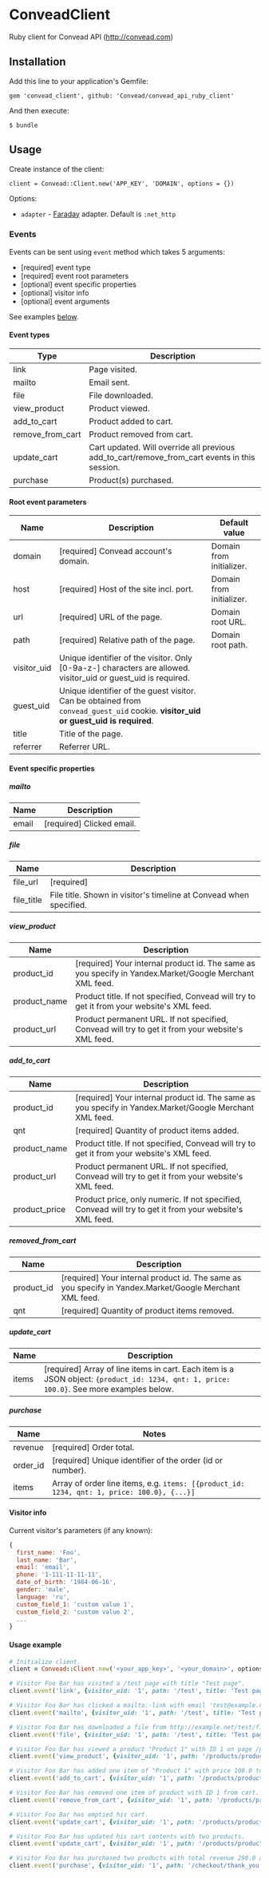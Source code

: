 # ConveadClient

Ruby client for Convead API (http://convead.com)

## Installation

Add this line to your application's Gemfile:

    gem 'convead_client', github: 'Convead/convead_api_ruby_client'

And then execute:

    $ bundle

## Usage

Create instance of the client:

    client = Convead::Client.new('APP_KEY', 'DOMAIN', options = {})
    
Options:

  - `adapter` - [Faraday](https://github.com/lostisland/faraday) adapter. Default is `:net_http`
 
### Events

Events can be sent using `event` method which takes 5 arguments: 
* [required] event type
* [required] event root parameters
* [optional] event specific properties
* [optional] visitor info
* [optional] event arguments

See examples [below](#usage-example).
    
#### Event types

| Type             | Description                |
|------------------|----------------------------|
| link             | Page visited.              |
| mailto           | Email sent.                |
| file             | File downloaded.           |
| view_product     | Product viewed.            |
| add_to_cart      | Product added to cart.     |
| remove_from_cart | Product removed from cart. |
| update_cart      | Cart updated. Will override all previous add_to_cart/remove_from_cart events in this session. |
| purchase         | Product(s) purchased.      |

#### Root event parameters

| Name        | Description                                | Default value |
|-------------|--------------------------------------|-----|
| domain      | [required] Convead account's domain. | Domain from initializer. |
| host        | [required] Host of the site incl. port. | Domain from initializer. |
| url         | [required] URL of the page. | Domain root URL. | 
| path        | [required] Relative path of the page. | Domain root path. |
| visitor_uid | Unique identifier of the visitor. Only [0-9a-z-] characters are allowed. visitor_uid or guest_uid is required. | |
| guest_uid   | Unique identifier of the guest visitor. Can be obtained from `convead_guest_uid` cookie. **visitor_uid or guest_uid is required**. | |
| title       | Title of the page.                   | |
| referrer    | Referrer URL.                        | |

#### Event specific properties

##### mailto
| Name  | Description               |
|-------|---------------------------|
| email | [required] Clicked email. |

##### file
| Name       | Description                                                        |
|------------|--------------------------------------------------------------------|
| file_url   | [required]                                                         |
| file_title | File title. Shown in visitor's timeline at Convead when specified. |


##### view_product
| Name         | Description                                                                                             |
|--------------|---------------------------------------------------------------------------------------------------------|
| product_id   | [required] Your internal product id. The same as you specify in Yandex.Market/Google Merchant XML feed. |
| product_name | Product title. If not specified, Convead will try to get it from your website's XML feed.               |
| product_url  | Product permanent URL. If not specified, Convead will try to get it from your website's XML feed.       |

##### add_to_cart
| Name          | Description                                                                                             |
|---------------|---------------------------------------------------------------------------------------------------------|
| product_id    | [required] Your internal product id. The same as you specify in Yandex.Market/Google Merchant XML feed. |
| qnt           | [required] Quantity of product items added.                                                             |
| product_name  | Product title. If not specified, Convead will try to get it from your website's XML feed.               |
| product_url   | Product permanent URL. If not specified, Convead will try to get it from your website's XML feed.       |
| product_price | Product price, only numeric. If not specified, Convead will try to get it from your website's XML feed. |

##### removed_from_cart
| Name          | Description                                                                                             |
|---------------|---------------------------------------------------------------------------------------------------------|
| product_id    | [required] Your internal product id. The same as you specify in Yandex.Market/Google Merchant XML feed. |
| qnt           | [required] Quantity of product items removed.                                                           |

##### update_cart
| Name          | Description                                                                                             |
|---------------|---------------------------------------------------------------------------------------------------------|
| items         | [required] Array of line items in cart. Each item is a JSON object: `{product_id: 1234, qnt: 1, price: 100.0}`. See more examples below. |

##### purchase
| Name     | Notes       |
|----------|-------------|
| revenue  | [required] Order total.            |
| order_id | [required] Unique identifier of the order (id or number). |
| items    | Array of order line items, e.g. `items: [{product_id: 1234, qnt: 1, price: 100.0}, {...}]` |

#### Visitor info

Current visitor's parameters (if any known):

```javascript
{
  first_name: 'Foo',
  last_name: 'Bar',
  email: 'email',
  phone: '1-111-11-11-11',
  date_of_birth: '1984-06-16',
  gender: 'male',
  language: 'ru',
  custom_field_1: 'custom value 1',
  custom_field_2: 'custom value 2',
  ...
}
```

#### Usage example

```ruby
# Initialize client.
client = Convead::Client.new('<your_app_key>', '<your_domain>', options = {})

# Visitor Foo Bar has visited a /test page with title "Test page".
client.event('link', {visitor_uid: '1', path: '/test', title: 'Test page'}, {}, {first_name: 'Foo', last_name: 'Bar'})

# Visitor Foo Bar has clicked a mailto:-link with email 'test@example.net' on page /test with title "Test page".
client.event('mailto', {visitor_uid: '1', path: '/test', title: 'Test page'}, {email: 'test@example.net'}, {first_name: 'Foo', last_name: 'Bar'})

# Visitor Foo Bar has downloaded a file from http://example.net/test/file.pdf with title "File 1" from page /test with title "Test page".
client.event('file', {visitor_uid: '1', path: '/test', title: 'Test page'}, {file_url: 'http://example.net/test/file.pdf', file_title: 'File 1'}, {first_name: 'Foo', last_name: 'Bar'})

# Visitor Foo Bar has viewed a product "Product 1" with ID 1 on page /products/product-1.
client.event('view_product', {visitor_uid: '1', path: '/products/product-1', title: 'Product 1 page'}, {product_id: 1, product_name: 'Product 1', product_url: 'http://example.net/products/product-1'}, {first_name: 'Foo', last_name: 'Bar'})

# Visitor Foo Bar has added one item of "Product 1" with price 100.0 to cart.
client.event('add_to_cart', {visitor_uid: '1', path: '/products/product-1', title: 'Product 1 page'}, {product_id: 1, qnt: 1, product_name: 'Product 1', product_url: 'http://example.net/products/product-1', price: 100.0}, {first_name: 'Foo', last_name: 'Bar'})

# Visitor Foo Bar has removed one item of product with ID 1 from cart.
client.event('remove_from_cart', {visitor_uid: '1', path: '/products/product-1', title: 'Product 1 page'}, {product_id: 1, qnt: 1}, {first_name: 'Foo', last_name: 'Bar'})

# Visitor Foo Bar has emptied his cart.
client.event('update_cart', {visitor_uid: '1', path: '/products/product-1', title: 'Product 1 page'}, {items: []}, {first_name: 'Foo', last_name: 'Bar'})

# Visitor Foo Bar has updated his cart contents with two products.
client.event('update_cart', {visitor_uid: '1', path: '/products/product-1', title: 'Product 1 page'}, {items: [{product_id: 1234, qnt: 1, price: 100.0}, {product_id: 4321, qnt: 2, price: 99.0}]}, {first_name: 'Foo', last_name: 'Bar'})

# Visitor Foo Bar has purchased two products with total revenue 298.0 and order ID 123.
client.event('purchase', {visitor_uid: '1', path: '/checkout/thank_you', title: 'Thank you!'}, {order_id: '123', revenue: '298.0', items: [{product_id: 1234, qnt: 1, price: 100.0}, {product_id: 4321, qnt: 2, price: 99.0}]}, {first_name: 'Foo', last_name: 'Bar'})
```
